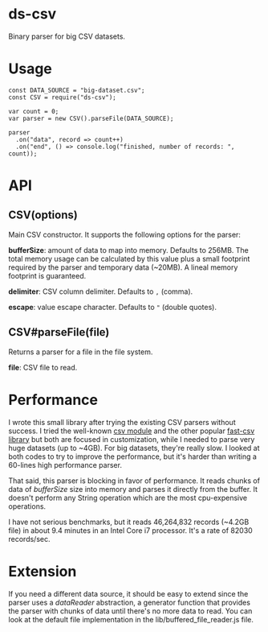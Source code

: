 ds-csv
======

Binary parser for big CSV datasets.

# Usage

```
const DATA_SOURCE = "big-dataset.csv";
const CSV = require("ds-csv");

var count = 0;
var parser = new CSV().parseFile(DATA_SOURCE);

parser
  .on("data", record => count++)
  .on("end", () => console.log("finished, number of records: ", count));
```

# API

## CSV(options)

Main CSV constructor. It supports the following options for the parser:

**bufferSize**: amount of data to map into memory. Defaults to 256MB. The total
memory usage can be calculated by this value plus a small footprint required
by the parser and temporary data (~20MB). A lineal memory footprint is
guaranteed.

**delimiter**: CSV column delimiter. Defaults to ```,``` (comma).

**escape**: value escape character. Defaults to ```"``` (double quotes).

## CSV#parseFile(file)

Returns a parser for a file in the file system.

**file**: CSV file to read.

# Performance

I wrote this small library after trying the existing CSV parsers without
success. I tried the well-known [csv module](https://www.npmjs.com/package/csv)
and the other popular [fast-csv library](https://www.npmjs.com/package/fast-csv)
but both are focused in customization, while I needed to parse very huge
datasets (up to ~4GB). For big datasets, they're really slow. I looked at both
codes to try to improve the performance, but it's harder than writing a 60-lines
high performance parser.

That said, this parser is blocking in favor of performance. It reads chunks of
data of *bufferSize* size into memory and parses it directly from the buffer.
It doesn't perform any String operation which are the most cpu-expensive
operations.

I have not serious benchmarks, but it reads 46,264,832 records (~4.2GB file) in
about 9.4 minutes in an Intel Core i7 processor. It's a rate of 82030
records/sec.

# Extension

If you need a different data source, it should be easy to extend since the
parser uses a *dataReader* abstraction, a generator function that provides the
parser with chunks of data until there's no more data to read. You can look at
the default file implementation in the lib/buffered_file_reader.js file.
